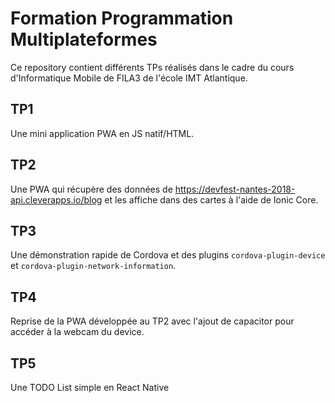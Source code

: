 # Formation Programmation Multiplateformes

Ce repository contient différents TPs réalisés dans le cadre du cours d'Informatique Mobile de FILA3 de l'école IMT Atlantique.

## TP1
Une mini application PWA en JS natif/HTML.

## TP2
Une PWA qui récupère des données de https://devfest-nantes-2018-api.cleverapps.io/blog et les affiche dans des cartes à l'aide de Ionic Core.

## TP3
Une démonstration rapide de Cordova et des plugins <code>cordova-plugin-device</code> et <code>cordova-plugin-network-information</code>.

## TP4
Reprise de la PWA développée au TP2 avec l'ajout de capacitor pour accéder à la webcam du device.

## TP5
Une TODO List simple en React Native
